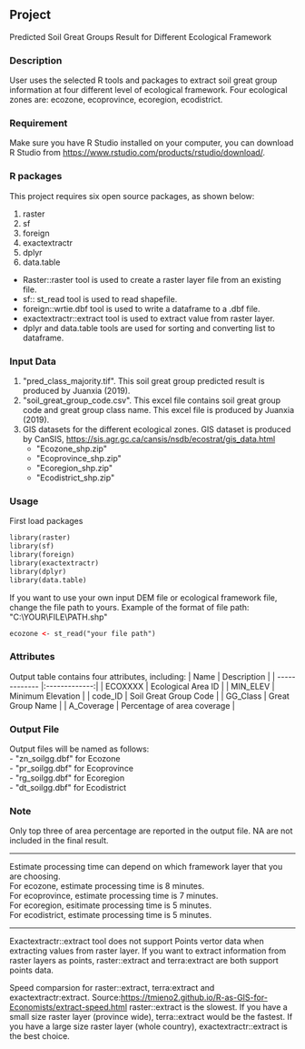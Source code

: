 ## Project

Predicted Soil Great Groups Result for Different Ecological Framework

### Description

User uses the selected R tools and packages to extract soil great group information at four different level of ecological framework.
Four ecological zones are: ecozone, ecoprovince, ecoregion, ecodistrict.

### Requirement

Make sure you have R Studio installed on your computer, you can download R Studio from https://www.rstudio.com/products/rstudio/download/.

### R packages

This project requires six open source packages, as shown below:

1. raster          
2. sf                
3. foreign           
4. exactextractr
5. dplyr
6. data.table

 - Raster::raster tool is used to create a raster layer file from an existing file.
 - sf:: st_read tool is used to read shapefile.
 - foreign::wrtie.dbf tool is used to write a dataframe to a .dbf file.
 - exactextractr::extract tool is used to extract value from raster layer. 
 - dplyr and data.table tools are used for sorting and converting list to dataframe.

### Input Data

1. "pred_class_majority.tif". This soil great group predicted result is produced by Juanxia (2019).
2. "soil_great_group_code.csv". This excel file contains soil great group code and great group class name. This excel file is produced by Juanxia (2019).
3. GIS datasets for the different ecological zones. GIS dataset is produced by CanSIS, https://sis.agr.gc.ca/cansis/nsdb/ecostrat/gis_data.html
	- "Ecozone_shp.zip"
	- "Ecoprovince_shp.zip"
	- "Ecoregion_shp.zip"
	- "Ecodistrict_shp.zip"

### Usage

First load packages
```html
library(raster)
library(sf)
library(foreign)
library(exactextractr)
library(dplyr)
library(data.table)
```

If you want to use your own input DEM file or ecological framework file, change the file path to yours.
Example of the format of file path: "C:\\YOUR\\FILE\\PATH.shp"
```html
ecozone <- st_read("your file path") 
```

### Attributes
Output table contains four attributes, including:
| Name          | Description   |
| ------------- |:-------------:|
| ECOXXXX    | Ecological Area ID |
| MIN_ELEV     | Minimum Elevation      |
| code_ID | Soil Great Group Code      |
| GG_Class | Great Group Name     |
| A_Coverage | Percentage of area coverage      |




### Output File

Output files will be named as follows: <br />
	- "zn_soilgg.dbf" for Ecozone <br />
	- "pr_soilgg.dbf" for Ecoprovince <br />
	- "rg_soilgg.dbf" for Ecoregion <br />
	- "dt_soilgg.dbf" for Ecodistrict
  
### Note

Only top three of area percentage are reported in the output file. NA are not included in the final result.  <br />

----
Estimate processing time can depend on which framework layer that you are choosing. <br />
For ecozone, estimate processing time is 8 minutes. <br />
For ecoprovince, estimate processing time is 7 minutes. <br />
For ecoregion, esitimate processing time is 5 minutes. <br />
For ecodistrict, estimate processing time is 5 minutes. <br />

----
Exactextractr::extract tool does not support Points vertor data when extracting values from raster layer. 
If you want to extract information from raster layers as points, raster::extract and terra:extract are both support points data.

Speed comparsion for raster::extract, terra:extract and exactextractr:extract. Source:https://tmieno2.github.io/R-as-GIS-for-Economists/extract-speed.html
raster::extract is the slowest.
If you have a small size raster layer (province wide), terra::extract would be the fastest.
If you have a large size raster layer (whole country), exactextractr::extract is the best choice. 
